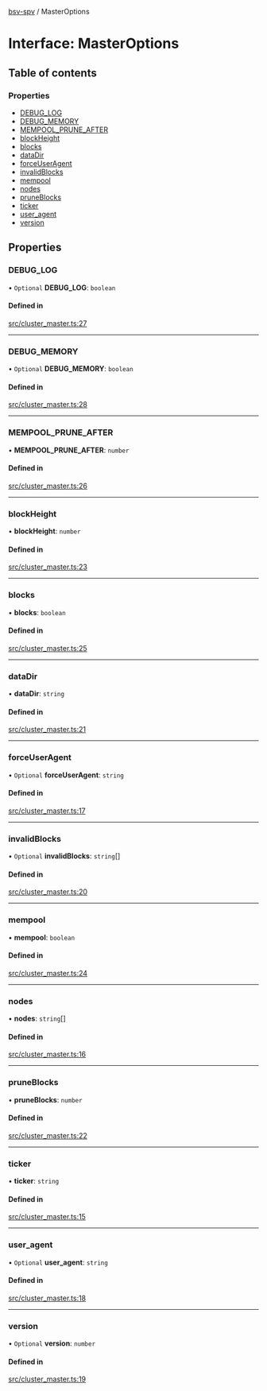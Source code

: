 [bsv-spv](../README.md) / MasterOptions

# Interface: MasterOptions

## Table of contents

### Properties

- [DEBUG\_LOG](MasterOptions.md#debug_log)
- [DEBUG\_MEMORY](MasterOptions.md#debug_memory)
- [MEMPOOL\_PRUNE\_AFTER](MasterOptions.md#mempool_prune_after)
- [blockHeight](MasterOptions.md#blockheight)
- [blocks](MasterOptions.md#blocks)
- [dataDir](MasterOptions.md#datadir)
- [forceUserAgent](MasterOptions.md#forceuseragent)
- [invalidBlocks](MasterOptions.md#invalidblocks)
- [mempool](MasterOptions.md#mempool)
- [nodes](MasterOptions.md#nodes)
- [pruneBlocks](MasterOptions.md#pruneblocks)
- [ticker](MasterOptions.md#ticker)
- [user\_agent](MasterOptions.md#user_agent)
- [version](MasterOptions.md#version)

## Properties

### DEBUG\_LOG

• `Optional` **DEBUG\_LOG**: `boolean`

#### Defined in

[src/cluster_master.ts:27](https://github.com/kevinejohn/bsv-spv/blob/master/src/cluster_master.ts#L27)

___

### DEBUG\_MEMORY

• `Optional` **DEBUG\_MEMORY**: `boolean`

#### Defined in

[src/cluster_master.ts:28](https://github.com/kevinejohn/bsv-spv/blob/master/src/cluster_master.ts#L28)

___

### MEMPOOL\_PRUNE\_AFTER

• **MEMPOOL\_PRUNE\_AFTER**: `number`

#### Defined in

[src/cluster_master.ts:26](https://github.com/kevinejohn/bsv-spv/blob/master/src/cluster_master.ts#L26)

___

### blockHeight

• **blockHeight**: `number`

#### Defined in

[src/cluster_master.ts:23](https://github.com/kevinejohn/bsv-spv/blob/master/src/cluster_master.ts#L23)

___

### blocks

• **blocks**: `boolean`

#### Defined in

[src/cluster_master.ts:25](https://github.com/kevinejohn/bsv-spv/blob/master/src/cluster_master.ts#L25)

___

### dataDir

• **dataDir**: `string`

#### Defined in

[src/cluster_master.ts:21](https://github.com/kevinejohn/bsv-spv/blob/master/src/cluster_master.ts#L21)

___

### forceUserAgent

• `Optional` **forceUserAgent**: `string`

#### Defined in

[src/cluster_master.ts:17](https://github.com/kevinejohn/bsv-spv/blob/master/src/cluster_master.ts#L17)

___

### invalidBlocks

• `Optional` **invalidBlocks**: `string`[]

#### Defined in

[src/cluster_master.ts:20](https://github.com/kevinejohn/bsv-spv/blob/master/src/cluster_master.ts#L20)

___

### mempool

• **mempool**: `boolean`

#### Defined in

[src/cluster_master.ts:24](https://github.com/kevinejohn/bsv-spv/blob/master/src/cluster_master.ts#L24)

___

### nodes

• **nodes**: `string`[]

#### Defined in

[src/cluster_master.ts:16](https://github.com/kevinejohn/bsv-spv/blob/master/src/cluster_master.ts#L16)

___

### pruneBlocks

• **pruneBlocks**: `number`

#### Defined in

[src/cluster_master.ts:22](https://github.com/kevinejohn/bsv-spv/blob/master/src/cluster_master.ts#L22)

___

### ticker

• **ticker**: `string`

#### Defined in

[src/cluster_master.ts:15](https://github.com/kevinejohn/bsv-spv/blob/master/src/cluster_master.ts#L15)

___

### user\_agent

• `Optional` **user\_agent**: `string`

#### Defined in

[src/cluster_master.ts:18](https://github.com/kevinejohn/bsv-spv/blob/master/src/cluster_master.ts#L18)

___

### version

• `Optional` **version**: `number`

#### Defined in

[src/cluster_master.ts:19](https://github.com/kevinejohn/bsv-spv/blob/master/src/cluster_master.ts#L19)
